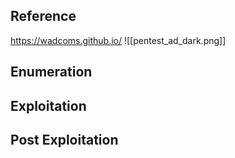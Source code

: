 ## Reference
https://wadcoms.github.io/
![[pentest_ad_dark.png]]
## Enumeration
## Exploitation
## Post Exploitation
